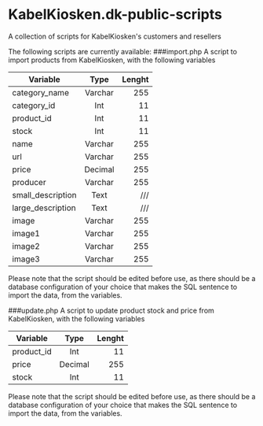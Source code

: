 # KabelKiosken.dk-public-scripts
A collection of scripts for KabelKiosken's customers and resellers

The following scripts are currently available:
###import.php
A script to import products from KabelKiosken, with the following variables

| Variable              | Type          | Lenght  |
| --------------------- |:-------------:| -------:|
| category_name         | Varchar       | 255
| category_id           | Int           | 11
| product_id            | Int           | 11
| stock                 | Int           | 11
| name                  | Varchar       | 255
| url                   | Varchar       | 255
| price                 | Decimal       | 255
| producer              | Varchar       | 255
| small_description     | Text          | ///
| large_description     | Text          | ///
| image                 | Varchar       | 255
| image1                | Varchar       | 255
| image2                | Varchar       | 255
| image3                | Varchar       | 255

Please note that the script should be edited before use, as there should be a database configuration of your choice that makes the SQL sentence to import the data, from the variables.



###update.php
A script to update product stock and price from KabelKiosken, with the following variables

| Variable              | Type          | Lenght  |
| --------------------- |:-------------:| -------:|
| product_id            | Int           | 11
| price                 | Decimal       | 255
| stock                 | Int           | 11

Please note that the script should be edited before use, as there should be a database configuration of your choice that makes the SQL sentence to import the data, from the variables.
